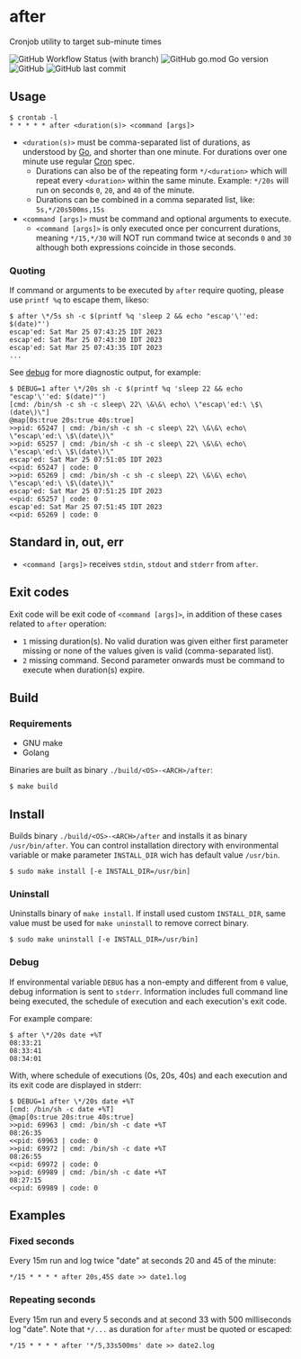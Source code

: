 # after
Cronjob utility to target sub-minute times

![GitHub Workflow Status (with branch)](https://img.shields.io/github/actions/workflow/status/dberstein/after/go.yml?branch=main) ![GitHub go.mod Go version](https://img.shields.io/github/go-mod/go-version/dberstein/after) ![GitHub](https://img.shields.io/github/license/dberstein/after) ![GitHub last commit](https://img.shields.io/github/last-commit/dberstein/after)

## Usage

    $ crontab -l
    * * * * * after <duration(s)> <command [args]>

- `<duration(s)>` must be comma-separated list of durations, as understood by <a href="https://pkg.go.dev/time#ParseDuration">Go</a>, and shorter than one minute. For durations over one minute use regular <a href="https://en.wikipedia.org/wiki/Cron#Overview">Cron</a> spec.
  - Durations can also be of the repeating form `*/<duration>` which will repeat every `<duration>` within the same minute. Example: `*/20s` will run on seconds `0`, `20`, and `40` of the minute.
  - Durations can be combined in a comma separated list, like: `5s,*/20s500ms,15s`
- `<command [args]>` must be command and optional arguments to execute.
  - `<command [args]>` is only executed once per concurrent durations, meaning `*/15,*/30` will NOT run command twice at seconds `0` and `30` although both expressions coincide in those seconds.

### Quoting

If command or arguments to be executed by `after` require quoting, please use `printf %q` to escape them, likeso:


    $ after \*/5s sh -c $(printf %q 'sleep 2 && echo "escap'\''ed: $(date)"')
    escap'ed: Sat Mar 25 07:43:25 IDT 2023
    escap'ed: Sat Mar 25 07:43:30 IDT 2023
    escap'ed: Sat Mar 25 07:43:35 IDT 2023
    ...

See [debug](#debug) for more diagnostic output, for example:

    $ DEBUG=1 after \*/20s sh -c $(printf %q 'sleep 22 && echo "escap'\''ed: $(date)"')
    [cmd: /bin/sh -c sh -c sleep\ 22\ \&\&\ echo\ \"escap\'ed:\ \$\(date\)\"]
    @map[0s:true 20s:true 40s:true]
    >>pid: 65247 | cmd: /bin/sh -c sh -c sleep\ 22\ \&\&\ echo\ \"escap\'ed:\ \$\(date\)\"
    >>pid: 65257 | cmd: /bin/sh -c sh -c sleep\ 22\ \&\&\ echo\ \"escap\'ed:\ \$\(date\)\"
    escap'ed: Sat Mar 25 07:51:05 IDT 2023
    <<pid: 65247 | code: 0
    >>pid: 65269 | cmd: /bin/sh -c sh -c sleep\ 22\ \&\&\ echo\ \"escap\'ed:\ \$\(date\)\"
    escap'ed: Sat Mar 25 07:51:25 IDT 2023
    <<pid: 65257 | code: 0
    escap'ed: Sat Mar 25 07:51:45 IDT 2023
    <<pid: 65269 | code: 0

## Standard in, out, err

- `<command [args]>` receives `stdin`, `stdout` and `stderr` from `after`.

## Exit codes

Exit code will be exit code of `<command [args]>`, in addition of these cases related to `after` operation:

- `1` missing duration(s). No valid duration was given either first parameter missing or none of the values given is valid (comma-separated list).
- `2` missing command. Second parameter onwards must be command to execute when duration(s) expire.

## Build

### Requirements

- GNU make
- Golang

Binaries are built as binary `./build/<OS>-<ARCH>/after`:

    $ make build

## Install

Builds binary `./build/<OS>-<ARCH>/after` and installs it as binary `/usr/bin/after`. You can control installation directory with environmental variable or make parameter `INSTALL_DIR` wich has default value `/usr/bin`.

    $ sudo make install [-e INSTALL_DIR=/usr/bin]

### Uninstall

Uninstalls binary of `make install`. If install used custom `INSTALL_DIR`, same value must be used for `make uninstall` to remove correct binary.

    $ sudo make uninstall [-e INSTALL_DIR=/usr/bin]

### Debug

If environmental variable `DEBUG` has a non-empty and different from `0` value, debug information is sent to `stderr`. Information includes full command line being executed, the schedule of execution and each execution's exit code.

For example compare:

    $ after \*/20s date +%T
    08:33:21
    08:33:41
    08:34:01

With, where schedule of executions (0s, 20s, 40s) and each execution and its exit code are displayed in stderr:

    $ DEBUG=1 after \*/20s date +%T
    [cmd: /bin/sh -c date +%T]
    @map[0s:true 20s:true 40s:true]
    >>pid: 69963 | cmd: /bin/sh -c date +%T
    08:26:35
    <<pid: 69963 | code: 0
    >>pid: 69972 | cmd: /bin/sh -c date +%T
    08:26:55
    <<pid: 69972 | code: 0
    >>pid: 69989 | cmd: /bin/sh -c date +%T
    08:27:15
    <<pid: 69989 | code: 0

## Examples

### Fixed seconds

Every 15m run and log twice "date" at seconds 20 and 45 of the minute:

    */15 * * * * after 20s,45S date >> date1.log

### Repeating seconds

Every 15m run and every 5 seconds and at second 33 with 500 milliseconds log "date". Note that `*/...` as duration for `after` must be quoted or escaped:

    */15 * * * * after '*/5,33s500ms' date >> date2.log
